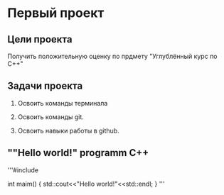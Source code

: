 # **Первый проект**

## Цели проекта

Получить положительную оценку по прдмету "Углублённый курс по C++"

## Задачи проекта

1. Освоить команды терминала

2. Освоить команды git.

3. Освоить навыки работы в github.

## ""Hello world!" programm C++

'''#include <iostream>

int maim() {
    std::cout<<"Hello world!"<<std::endl;
}
'''


